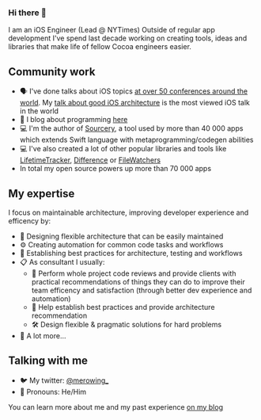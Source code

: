 ### Hi there 👋

I am an iOS Engineer (Lead @ NYTimes)
Outside of regular app development I've spend last decade working on creating tools, ideas and libraries that make life of fellow Cocoa engineers easier.

## Community work

 - 🗣 I've done talks about iOS topics [at over 50 conferences around the world](http://merowing.info/speaking/). My [talk about good iOS architecture](https://academy.realm.io/posts/krzysztof-zablocki-mDevCamp-ios-architecture-mvvm-mvc-viper/) is the most viewed iOS talk in the world
 - 📝 I blog about programming [here](http://merowing.info)
 - 💻 I'm the author of [Sourcery](https://github.com/krzysztofzablocki/Sourcery), a tool used by more than 40 000 apps which extends Swift language with metaprogramming/codegen abilities
 - 💻 I've also created a lot of other popular libraries and tools like [LifetimeTracker](https://github.com/krzysztofzablocki/LifetimeTracker), [Difference](https://github.com/krzysztofzablocki/Difference) or [FileWatchers](https://github.com/krzysztofzablocki/KZFileWatchers)
 - In total my open source powers up more than 70 000 apps

## My expertise

I focus on maintainable architecture, improving developer experience and efficency by:
  - 🤔 Designing flexible architecture that can be easily maintained
  - ⚙️ Creating automation for common code tasks and workflows
  - 👥 Establishing best practices for architecture, testing and workflows
  - 📋 As consultant I usually:
    - 🤔 Perform whole project code reviews and provide clients with practical recommendations of things they can do to improve their team efficency and satisfaction (through better dev experience and automation)
    - 👥 Help establish best practices and provide architecture recommendation
    - 🛠️ Design flexible & pragmatic solutions for hard problems
  - 🧙 A lot more...

## Talking with me

- 🐦 My twitter: [@merowing_](https://twitter.com/merowing_)
- 💬 Pronouns: He/Him

You can learn more about me and my past experience [on my blog](http://merowing.info/hire)
